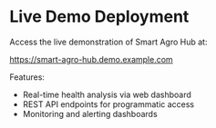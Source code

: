 # Live Demo Deployment

Access the live demonstration of Smart Agro Hub at:

https://smart-agro-hub.demo.example.com

Features:
- Real-time health analysis via web dashboard
- REST API endpoints for programmatic access
- Monitoring and alerting dashboards
